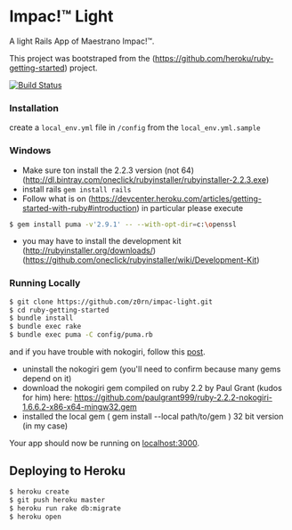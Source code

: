 # Impac!™ Light

A light Rails App of Maestrano Impac!™.

This project was bootstraped from the (https://github.com/heroku/ruby-getting-started) project. 

[![Build Status](https://travis-ci.org/z0rn/impac-light.svg?branch=master)](https://travis-ci.org/z0rn/impac-light)

### Installation

create a `local_env.yml` file in `/config` from the `local_env.yml.sample`

### Windows

- Make sure ton install the 2.2.3 version (not 64) (http://dl.bintray.com/oneclick/rubyinstaller/rubyinstaller-2.2.3.exe)
- install rails `gem install rails`
- Follow what is on (https://devcenter.heroku.com/articles/getting-started-with-ruby#introduction) in particular please execute 
```sh
$ gem install puma -v'2.9.1' -- --with-opt-dir=c:\openssl
```
- you may have to install the development kit (http://rubyinstaller.org/downloads/) (https://github.com/oneclick/rubyinstaller/wiki/Development-Kit)

### Running Locally

```sh
$ git clone https://github.com/z0rn/impac-light.git
$ cd ruby-getting-started
$ bundle install
$ bundle exec rake
$ bundle exec puma -C config/puma.rb
```

and if you have trouble with nokogiri, follow this [post](http://stackoverflow.com/a/31161208/1107536).
- uninstall the nokogiri gem (you'll need to confirm because many gems depend on it)
- download the nokogiri gem compiled on ruby 2.2 by Paul Grant (kudos for him) here: https://github.com/paulgrant999/ruby-2.2.2-nokogiri-1.6.6.2-x86-x64-mingw32.gem
- installed the local gem ( gem install --local path/to/gem ) 32 bit version (in my case)


Your app should now be running on [localhost:3000](http://localhost:3000/).

## Deploying to Heroku

```sh
$ heroku create
$ git push heroku master
$ heroku run rake db:migrate
$ heroku open
```



